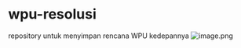 # wpu-resolusi
repository untuk menyimpan rencana WPU kedepannya
![image.png]( {https://drive.google.com/file/d/1yfmtNqeL8S7FGPcd-IY_qyN3QyeI9-o4/view?usp=sharing} )
